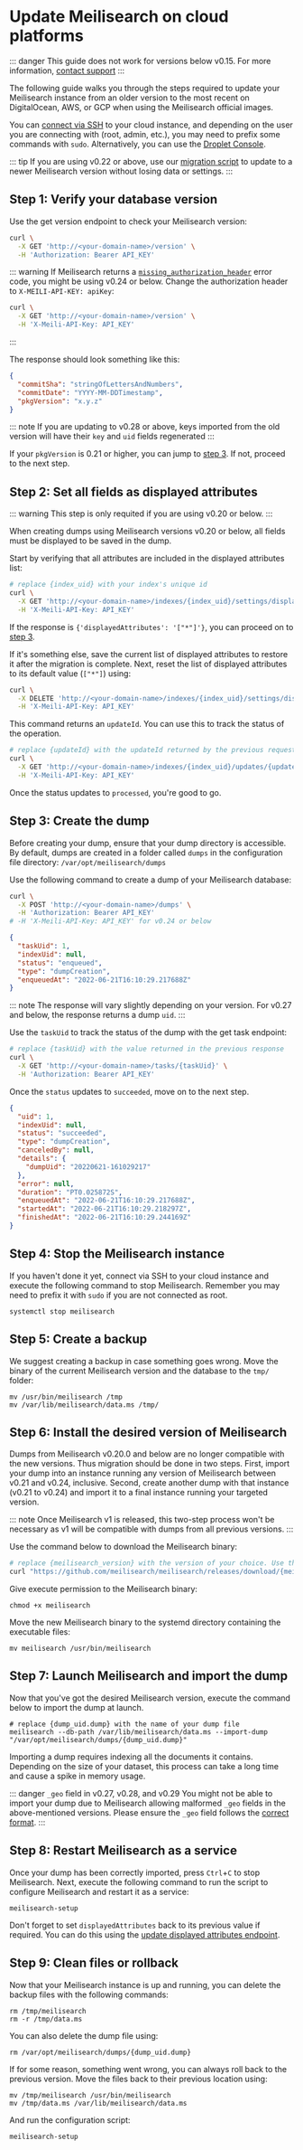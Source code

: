 # Update Meilisearch on cloud platforms

::: danger
This guide does not work for versions below v0.15. For more information, [contact support](https://discord.gg/meilisearch)
:::

The following guide walks you through the steps required to update your Meilisearch instance from an older version to the most recent on DigitalOcean, AWS, or GCP when using the Meilisearch official images.

You can [connect via SSH](https://docs.digitalocean.com/products/droplets/how-to/connect-with-ssh/) to your cloud instance, and depending on the user you are connecting with (root, admin, etc.), you may need to prefix some commands with `sudo`. Alternatively, you can use the [Droplet Console](https://docs.digitalocean.com/products/droplets/how-to/connect-with-console/).

::: tip
If you are using v0.22 or above, use our [migration script](https://github.com/meilisearch/meilisearch-migration) to update to a newer Meilisearch version without losing data or settings.
:::

## Step 1: Verify your database version

Use the get version endpoint to check your Meilisearch version:

```sh
curl \
  -X GET 'http://<your-domain-name>/version' \
  -H 'Authorization: Bearer API_KEY'
```

::: warning
If Meilisearch returns a [`missing_authorization_header`](/reference/errors/error_codes.md#missing-authorization-header) error code, you might be using v0.24 or below. Change the authorization header to `X-MEILI-API-KEY: apiKey`:

```sh
curl \
  -X GET 'http://<your-domain-name>/version' \
  -H 'X-Meili-API-Key: API_KEY'  

```

:::

The response should look something like this:

```json
{
  "commitSha": "stringOfLettersAndNumbers",
  "commitDate": "YYYY-MM-DDTimestamp",
  "pkgVersion": "x.y.z"
}
```

::: note
If you are updating to v0.28 or above, keys imported from the old version will have their `key` and `uid` fields regenerated
:::

If your `pkgVersion` is 0.21 or higher, you can jump to [step 3](#step-3-create-the-dump). If not, proceed to the next step.

## Step 2: Set all fields as displayed attributes

::: warning
This step is only requited if you are using v0.20 or below.
:::

When creating dumps using Meilisearch versions v0.20 or below, all fields must be displayed to be saved in the dump.

Start by verifying that all attributes are included in the displayed attributes list:

```sh
# replace {index_uid} with your index's unique id
curl \
  -X GET 'http://<your-domain-name>/indexes/{index_uid}/settings/displayed-attributes' \
  -H 'X-Meili-API-Key: API_KEY'  

```

If the response is `{'displayedAttributes': '["*"]'}`, you can proceed on to [step 3](#step-3-create-the-dump).

If it's something else, save the current list of displayed attributes to restore it after the migration is complete. Next, reset the list of displayed attributes to its default value (`["*"]`) using:

```sh
curl \
  -X DELETE 'http://<your-domain-name>/indexes/{index_uid}/settings/displayed-attributes' \
  -H 'X-Meili-API-Key: API_KEY'  
```

This command returns an `updateId`. You can use this to track the status of the operation.

```sh
# replace {updateId} with the updateId returned by the previous request
curl \
  -X GET 'http://<your-domain-name>/indexes/{index_uid}/updates/{updateId}' \
  -H 'X-Meili-API-Key: API_KEY'  
```

Once the status updates to `processed`, you're good to go.

## Step 3: Create the dump

Before creating your dump, ensure that your dump directory is accessible. By default, dumps are created in a folder called `dumps` in the configuration file directory: `/var/opt/meilisearch/dumps`

Use the following command to create a dump of your Meilisearch database:

```sh
curl \
  -X POST 'http://<your-domain-name>/dumps' \
  -H 'Authorization: Bearer API_KEY' 
# -H 'X-Meili-API-Key: API_KEY' for v0.24 or below
```

```json
{
  "taskUid": 1,
  "indexUid": null,
  "status": "enqueued",
  "type": "dumpCreation",
  "enqueuedAt": "2022-06-21T16:10:29.217688Z"
}
```

::: note
The response will vary slightly depending on your version. For v0.27 and below, the response returns a dump `uid`.
:::

Use the `taskUid` to track the status of the dump with the get task endpoint:

```sh
# replace {taskUid} with the value returned in the previous response
curl \
  -X GET 'http://<your-domain-name>/tasks/{taskUid}' \
  -H 'Authorization: Bearer API_KEY' 
```

Once the `status` updates to `succeeded`, move on to the next step.

```json
{
  "uid": 1,
  "indexUid": null,
  "status": "succeeded",
  "type": "dumpCreation",
  "canceledBy": null,
  "details": {
    "dumpUid": "20220621-161029217"
  },
  "error": null,
  "duration": "PT0.025872S",
  "enqueuedAt": "2022-06-21T16:10:29.217688Z",
  "startedAt": "2022-06-21T16:10:29.218297Z",
  "finishedAt": "2022-06-21T16:10:29.244169Z"
}
```

## Step 4: Stop the Meilisearch instance

If you haven't done it yet, connect via SSH to your cloud instance and execute the following command to stop Meilisearch. Remember you may need to prefix it with `sudo` if you are not connected as root.

```
systemctl stop meilisearch
```

## Step 5: Create a backup

We suggest creating a backup in case something goes wrong. Move the binary of the current Meilisearch version and the database to the `tmp/` folder:

```
mv /usr/bin/meilisearch /tmp
mv /var/lib/meilisearch/data.ms /tmp/
```

## Step 6: Install the desired version of Meilisearch

Dumps from Meilisearch v0.20.0 and below are no longer compatible with the new versions. Thus migration should be done in two steps. First, import your dump into an instance running any version of Meilisearch between v0.21 and v0.24, inclusive. Second, create another dump with that instance (v0.21 to v0.24) and import it to a final instance running your targeted version.

::: note
Once Meilisearch v1 is released, this two-step process won't be necessary as v1 will be compatible with dumps from all previous versions.
:::

Use the command below to download the Meilisearch binary:

```sh
# replace {meilisearch_version} with the version of your choice. Use the format: `vX.X.X`
curl "https://github.com/meilisearch/meilisearch/releases/download/{meilisearch_version}/meilisearch-linux-amd64" --output meilisearch --location --show-error
```

Give execute permission to the Meilisearch binary:

```
chmod +x meilisearch
```

Move the new Meilisearch binary to the systemd directory containing the executable files:

```
mv meilisearch /usr/bin/meilisearch
```

## Step 7: Launch Meilisearch and import the dump

Now that you've got the desired Meilisearch version, execute the command below to import the dump at launch.

```
# replace {dump_uid.dump} with the name of your dump file
meilisearch --db-path /var/lib/meilisearch/data.ms --import-dump "/var/opt/meilisearch/dumps/{dump_uid.dump}"
```

Importing a dump requires indexing all the documents it contains. Depending on the size of your dataset, this process can take a long time and cause a spike in memory usage.

::: danger `_geo` field in v0.27, v0.28, and v0.29
You might not be able to import your dump due to Meilisearch allowing malformed `_geo` fields in the above-mentioned versions. Please ensure the `_geo` field follows the [correct format](/learn/advanced/geosearch.md#preparing-documents-for-location-based-search).
:::

## Step 8: Restart Meilisearch as a service

Once your dump has been correctly imported, press `Ctrl`+`C`  to stop Meilisearch. Next, execute the following command to run the script to configure Meilisearch and restart it as a service:

```
meilisearch-setup
```

Don't forget to set `displayedAttributes` back to its previous value if required. You can do this using the [update displayed attributes endpoint](/reference/api/settings.md#update-displayed-attributes).

## Step 9: Clean files or rollback

Now that your Meilisearch instance is up and running, you can delete the backup files with the following commands:

```
rm /tmp/meilisearch
rm -r /tmp/data.ms
```

You can also delete the dump file using:

```
rm /var/opt/meilisearch/dumps/{dump_uid.dump}

```

If for some reason, something went wrong, you can always roll back to the previous version. Move the files back to their previous location using:

```
mv /tmp/meilisearch /usr/bin/meilisearch
mv /tmp/data.ms /var/lib/meilisearch/data.ms

```

And run the configuration script:

```
meilisearch-setup
```
